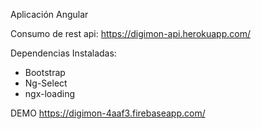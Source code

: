Aplicación Angular

Consumo de rest api: https://digimon-api.herokuapp.com/

Dependencias Instaladas:
- Bootstrap
- Ng-Select
- ngx-loading

DEMO https://digimon-4aaf3.firebaseapp.com/
